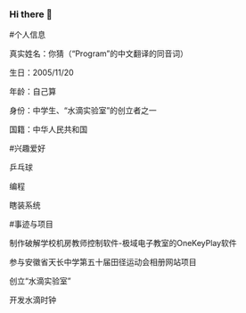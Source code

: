 ### Hi there 👋

<!--
**ProgramCX/ProgramCX** is a ✨ _special_ ✨ repository because its `README.md` (this file) appears on your GitHub profile.

Here are some ideas to get you started:

- 🔭 I’m currently working on ...
- 🌱 I’m currently learning ...
- 👯 I’m looking to collaborate on ...
- 🤔 I’m looking for help with ...
- 💬 Ask me about ...
- 📫 How to reach me: ...
- 😄 Pronouns: ...
- ⚡ Fun fact: ...
-->
#个人信息

真实姓名：你猜（“Program”的中文翻译的同音词）

生日：2005/11/20

年龄：自己算

身份：中学生、“水滴实验室”的创立者之一

国籍：中华人民共和国

#兴趣爱好

乒乓球

编程

瞎装系统

#事迹与项目

制作破解学校机房教师控制软件-极域电子教室的OneKeyPlay软件 

参与安徽省天长中学第五十届田径运动会相册网站项目 

创立“水滴实验室” 

开发水滴时钟 


